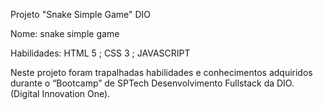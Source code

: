 Projeto "Snake Simple Game" DIO

Nome: snake simple game

Habilidades: HTML 5 ; CSS 3 ; JAVASCRIPT

Neste projeto foram trapalhadas habilidades e conhecimentos adquiridos durante o “Bootcamp” de SPTech Desenvolvimento Fullstack da DIO. (Digital Innovation One).

